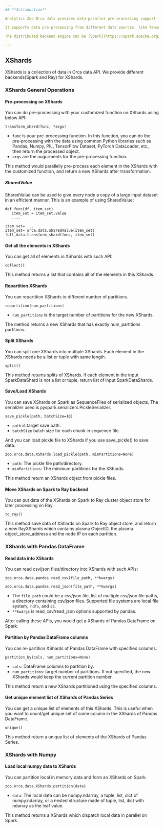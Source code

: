 ```yaml
---
## **Introduction**

Analytics Zoo Orca data provides data-parallel pre-processing support for Python AI.

It supports data pre-processing from different data sources, like TensorFlow DataSet, PyTorch DataLoader, MXNet DataLoader, etc. and it supports various data formats, like Pandas DataFrame, Numpy, Images, Parquet, etc.

The distributed backend engine can be [Spark](https://spark.apache.org/) or [Ray](https://github.com/ray-project/ray). We now support Spark-based transformations to do the pre-processing, and provide functionality to seamlessly put data to Ray cluster for later training/inference on Ray. 

---
```

## **XShards**

XShards is a collection of data in Orca data API. We provide different backends(Spark and Ray) for XShards.

### **XShards General Operations**

#### **Pre-processing on XShards**

You can do pre-processing with your customized function on XShards using below API:
```
transform_shard(func, *args)
```
* `func` is your pre-processing function. In this function, you can do the pre-processing with the data using common Python libraries such as Pandas, Numpy, PIL, TensorFlow Dataset, PyTorch DataLoader, etc., then return the processed object. 
* `args` are the augurments for the pre-processing function.

This method would parallelly pre-process each element in the XShards with the customized function, and return a new XShards after transformation.

##### **SharedValue**
SharedValue can be used to give every node a copy of a large input dataset in an efficient manner.
This is an example of using SharedValue:
```
def func(df, item_set)
   item_set = item_set.value
   ....

item_set= ...
item_set= orca.data.SharedValue(item_set)
full_data.transform_shard(func, item_set)
```

#### **Get all the elements in XShards**

You can get all of elements in XShards with such API:
```
collect()
```
This method returns a list that contains all of the elements in this XShards. 


#### **Repartition XShards**

You can repartition XShards to different number of partitions.
```
repartition(num_partitions)
```
* `num_partitions` is the target number of partitions for the new XShards.

The method returns a new XShards that has exactly num_partitions partitions.


#### **Split XShards**

You can split one XShards into multiple XShards. Each element in the XShards needs be a list or tuple with same length.
```
split()
```
This method returns splits of XShards. If each element in the input SparkDataShard is not a list or tuple, return list of input SparkDataShards.

#### **Save/Load XShards**

You can save XShards on Spark as SequenceFiles of serialized objects.
The serializer used is pyspark.serializers.PickleSerializer.
```
save_pickle(path, batchSize=10)
```
* `path` is target save path.
* `batchSize` batch size for each chunk in sequence file.

And you can load pickle file to XShards if you use save_pickle() to save data.
```
zoo.orca.data.XShards.load_pickle(path, minPartitions=None)
```
* `path`: The pickle file path/directory.
* `minPartitions`: The minimum partitions for the XShards.

This method return an XShards object from pickle files.

#### **Move XShards on Spark to Ray backend**

You can put data of the XShards on Spark to Ray cluster object store for later processing on Ray.
```
to_ray()
```
This method save data of XShards on Spark to Ray object store, and return a new RayXShards which contains plasma ObjectID, the plasma object_store_address and the node IP on each partition.



### **XShards with Pandas DataFrame**

#### **Read data into XShards**

You can read csv/json files/directory into XShards with such APIs:
```
zoo.orca.data.pandas.read_csv(file_path, **kwargs)

zoo.orca.data.pandas.read_json(file_path, **kwargs)
```
* The `file_path` could be a csv/json file, list of multiple csv/json file paths, a directory containing csv/json files. Supported file systems are local file system,` hdfs`, and `s3`.
* `**kwargs` is read_csv/read_json options supported by pandas.

After calling these APIs, you would get a XShards of Pandas DataFrame on Spark.

#### **Partition by Pandas DataFrame columns**
You can re-partition XShards of Pandas DataFrame with specified columns.
```
partition_by(cols, num_partitions=None)
```
* `cols`: DataFrame columns to partition by.
* `num_partitions`: target number of partitions. If not specified, the new XShards would keep the current partition number.

This method return a new XShards partitioned using the specified columns.

#### **Get unique element list of XShards of Pandas Series**

You can get a unique list of elements of this XShards. This is useful when you want to count/get unique set of some column in the XShards of Pandas DataFrame. 
```
unique()
```
This method return a unique list of elements of the XShards of Pandas Series.

### **XShards with Numpy**

#### **Load local numpy data to XShards**

You can partition local in memory data and form an XShards on Spark.
```
zoo.orca.data.XShards.partition(data)
```
* `data`: The local data can be numpy.ndarray, a tuple, list, dict of numpy.ndarray, or a nested structure made of tuple, list, dict with ndarray as the leaf value.

This method returns a XShards which dispatch local data in parallel on Spark.



